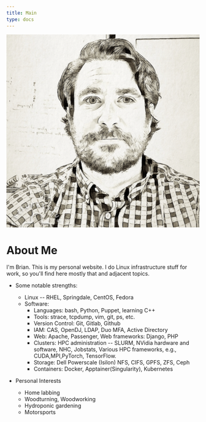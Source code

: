 ```yaml
---
title: Main
type: docs
---
```

![alt](/static/me.jpg)

# About Me
I'm Brian. This is my personal website. I do Linux infrastructure stuff for work, so you'll find here mostly that and adjacent topics.

* Some notable strengths:
  * Linux -- RHEL, Springdale, CentOS, Fedora
  * Software:
    * Languages:       bash, Python, Puppet, learning C++
    * Tools:           strace, tcpdump, vim, git, ps, etc.
    * Version Control: Git, Gitlab, Github
    * IAM:             CAS, OpenDJ, LDAP, Duo MFA, Active Directory
    * Web:             Apache, Passenger, Web frameworks: Django, PHP
    * Clusters:        HPC administration -- SLURM, NVidia hardware and software, NHC, Jobstats, Various HPC frameworks, e.g., CUDA,MPI,PyTorch, TensorFlow.
    * Storage:         Dell Powerscale (Isilon) NFS, CIFS, GPFS, ZFS, Ceph
    * Containers:      Docker, Apptainer(Singularity), Kubernetes

* Personal Interests
  * Home labbing
  * Woodturning, Woodworking
  * Hydroponic gardening
  * Motorsports
